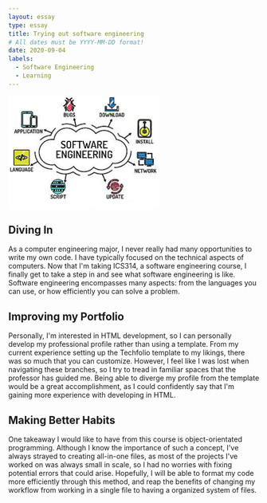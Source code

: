 ```yaml
---
layout: essay
type: essay
title: Trying out software engineering
# All dates must be YYYY-MM-DD format!
date: 2020-09-04
labels:
  - Software Engineering
  - Learning
---
```


<img width="60%" class="image" align="middle" src="../images/software-engineering.jpg">

## Diving In
As a computer engineering major, I never really had many opportunities to write my own code. I have typically focused on the technical aspects of computers. Now that I'm taking ICS314, a software engineering course, I finally get to take a step in and see what software engineering is like. Software engineering encompasses many aspects: from the languages you can use, or how efficiently you can solve a problem.

## Improving my Portfolio 
Personally, I'm interested in HTML development, so I can personally develop my professional profile rather than using a template. From my current experience setting up the Techfolio template to my likings, there was so much that you can customize. However, I feel like I was lost when navigating these branches, so I try to tread in familiar spaces that the professor has guided me. Being able to diverge my profile from the template would be a great accomplishment, as I could confidently say that I'm gaining more experience with developing in HTML.

## Making Better Habits
One takeaway I would like to have from this course is object-orientated programming. Although I know the importance of such a concept, I've always strayed to creating all-in-one files, as most of the projects I've worked on was always small in scale, so I had no worries with fixing potential errors that could arise. Hopefully, I will be able to format my code more efficiently through this method, and reap the benefits of changing my workflow from working in a single file to having a organized system of files.
